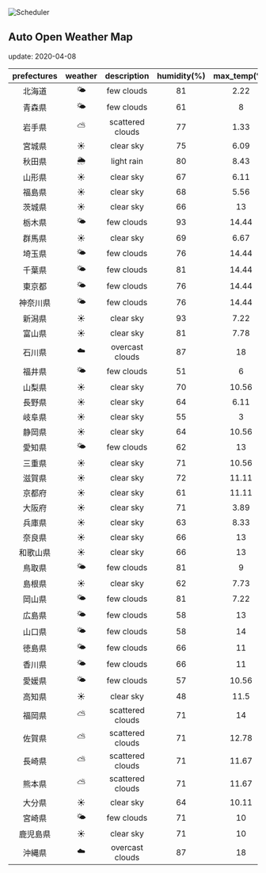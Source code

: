 ![Scheduler](https://github.com/miya/auto_open_weather_map/workflows/Scheduler/badge.svg)
## Auto Open Weather Map
update: 2020-04-08

|prefectures|weather|description|humidity(%)|max_temp(℃)|min_temp(℃)|
|:-----------:|:------------:|:------------:|:-----------:|:------------:|:-----------:|
|北海道|🌤|few clouds|81|2.22|1|
|青森県|🌤|few clouds|61|8|5|
|岩手県|⛅️|scattered clouds|77|1.33|1.33|
|宮城県|☀️|clear sky|75|6.09|6.09|
|秋田県|🌦|light rain|80|8.43|8.43|
|山形県|☀️|clear sky|67|6.11|3.33|
|福島県|☀️|clear sky|68|5.56|3.33|
|茨城県|☀️|clear sky|66|13|5.56|
|栃木県|🌤|few clouds|93|14.44|5|
|群馬県|☀️|clear sky|69|6.67|1.67|
|埼玉県|🌤|few clouds|76|14.44|8|
|千葉県|🌤|few clouds|81|14.44|8|
|東京都|🌤|few clouds|76|14.44|8|
|神奈川県|🌤|few clouds|76|14.44|9|
|新潟県|☀️|clear sky|93|7.22|4|
|富山県|☀️|clear sky|81|7.78|3.33|
|石川県|☁️|overcast clouds|87|18|15|
|福井県|🌤|few clouds|51|6|6|
|山梨県|☀️|clear sky|70|10.56|6.11|
|長野県|☀️|clear sky|64|6.11|1.67|
|岐阜県|☀️|clear sky|55|3|3|
|静岡県|☀️|clear sky|64|10.56|10.56|
|愛知県|🌤|few clouds|62|13|13|
|三重県|☀️|clear sky|71|10.56|10.56|
|滋賀県|☀️|clear sky|72|11.11|7.22|
|京都府|☀️|clear sky|61|11.11|5.56|
|大阪府|☀️|clear sky|71|3.89|3.89|
|兵庫県|☀️|clear sky|63|8.33|5.56|
|奈良県|☀️|clear sky|66|13|5.56|
|和歌山県|☀️|clear sky|66|13|5.56|
|鳥取県|🌤|few clouds|81|9|9|
|島根県|☀️|clear sky|62|7.73|7.73|
|岡山県|🌤|few clouds|81|7.22|7.22|
|広島県|🌤|few clouds|58|13|10.56|
|山口県|🌤|few clouds|58|14|12.78|
|徳島県|🌤|few clouds|66|11|9.44|
|香川県|🌤|few clouds|66|11|7.22|
|愛媛県|🌤|few clouds|57|10.56|10.56|
|高知県|☀️|clear sky|48|11.5|11.5|
|福岡県|⛅️|scattered clouds|71|14|10.56|
|佐賀県|⛅️|scattered clouds|71|12.78|10.56|
|長崎県|⛅️|scattered clouds|71|11.67|11|
|熊本県|⛅️|scattered clouds|71|11.67|10.56|
|大分県|☀️|clear sky|64|10.11|10.11|
|宮崎県|🌤|few clouds|71|10|10|
|鹿児島県|☀️|clear sky|71|10|10|
|沖縄県|☁️|overcast clouds|87|18|15|
